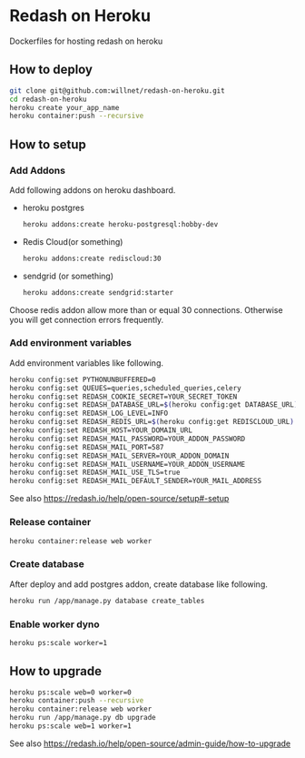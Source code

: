 # Redash on Heroku

Dockerfiles for hosting redash on heroku

## How to deploy

```sh
git clone git@github.com:willnet/redash-on-heroku.git
cd redash-on-heroku
heroku create your_app_name
heroku container:push --recursive
```

## How to setup

### Add Addons

Add following addons on heroku dashboard.

- heroku postgres

    ```sh
    heroku addons:create heroku-postgresql:hobby-dev
    ```

- Redis Cloud(or something)

    ```sh
    heroku addons:create rediscloud:30
    ```

- sendgrid (or something)

    ```sh
    heroku addons:create sendgrid:starter
    ```

Choose redis addon allow more than or equal 30 connections. Otherwise you will get connection errors frequently.

### Add environment variables

Add environment variables like following.

```sh
heroku config:set PYTHONUNBUFFERED=0
heroku config:set QUEUES=queries,scheduled_queries,celery
heroku config:set REDASH_COOKIE_SECRET=YOUR_SECRET_TOKEN
heroku config:set REDASH_DATABASE_URL=$(heroku config:get DATABASE_URL)
heroku config:set REDASH_LOG_LEVEL=INFO
heroku config:set REDASH_REDIS_URL=$(heroku config:get REDISCLOUD_URL)
heroku config:set REDASH_HOST=YOUR_DOMAIN_URL
heroku config:set REDASH_MAIL_PASSWORD=YOUR_ADDON_PASSWORD
heroku config:set REDASH_MAIL_PORT=587
heroku config:set REDASH_MAIL_SERVER=YOUR_ADDON_DOMAIN
heroku config:set REDASH_MAIL_USERNAME=YOUR_ADDON_USERNAME
heroku config:set REDASH_MAIL_USE_TLS=true
heroku config:set REDASH_MAIL_DEFAULT_SENDER=YOUR_MAIL_ADDRESS
```

See also https://redash.io/help/open-source/setup#-setup

### Release container

```sh
heroku container:release web worker
```

### Create database

After deploy and add postgres addon, create database like following.

```sh
heroku run /app/manage.py database create_tables
```

### Enable worker dyno

```sh
heroku ps:scale worker=1
```

## How to upgrade

```sh
heroku ps:scale web=0 worker=0
heroku container:push --recursive
heroku container:release web worker
heroku run /app/manage.py db upgrade
heroku ps:scale web=1 worker=1
```

See also https://redash.io/help/open-source/admin-guide/how-to-upgrade
